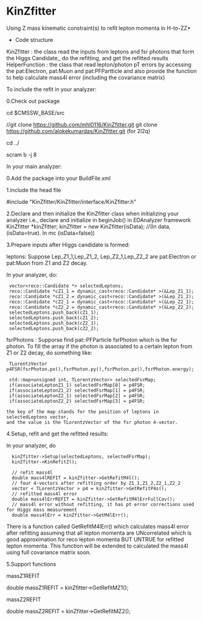 # KinZfitter
Using Z mass kinematic constraint(s) to refit lepton momenta in H-to-ZZ*

- Code structure

KinZfitter : the class read the inputs from leptons and fsr photons that form the Higgs Candidate,, do the refitting, and get the refitted results
HelperFunction : the class that read lepton/photon pT errors by accessing the pat:Electron, pat:Muon and pat:PFPartticle and also provide the function to help calculate mass4l error (including the covariance matrix)

To include the refit in your analyzer:

0.Check out package

  cd $CMSSW_BASE/src
  
  //git clone https://github.com/mhl0116/KinZfitter.git
  git clone https://github.com/alokekumardas/KinZfitter.git (for 2l2q)
   
  cd ../
  
  scram b -j 8 
  

In your main analyzer:

0.Add the package into your BuildFile.xml
   <use   name="KinZfitter/KinZfitter"/>

1.include the head file

  #include "KinZfitter/KinZfitter/interface/KinZfitter.h"

2.Declare and then initialize the KinZfitter class when initializing your analyzer
  i.e., declare and initialize in beginJob() in EDAnalyzer framework
    KinZfitter *kinZfitter;
    kinZfitter = new KinZfitter(isData);
    //(In data, (isData=true). In mc (isData=false))

3.Prepare inputs after Higgs candidate is formed:

  leptons: 
   Suppose Lep_Z1_1,Lep_Z1_2, Lep_Z2_1,Lep_Z2_2 are pat:Electron or pat:Muon from Z1 and Z2 decay.
   
   In your analyzer, do:

     vector<reco::Candidate *> selectedLeptons;
     reco::Candidate *cZ1_1 = dynamic_cast<reco::Candidate* >(&Lep_Z1_1);
     reco::Candidate *cZ1_2 = dynamic_cast<reco::Candidate* >(&Lep_Z1_2);
     reco::Candidate *cZ2_1 = dynamic_cast<reco::Candidate* >(&Lep_Z2_1);
     reco::Candidate *cZ2_2 = dynamic_cast<reco::Candidate* >(&Lep_Z2_2);
     selectedLeptons.push_back(cZ1_1);
     selectedLeptons.push_back(cZ1_2);
     selectedLeptons.push_back(cZ2_1);
     selectedLeptons.push_back(cZ2_2);

  fsrPhotons :
    Supporse find pat::PFParticle fsrPhoton which is the fsr photon.
    To fill the array if the photon is associated to a certain lepton from Z1 or Z2 decay, 
    do something like:

     TLorentzVector p4FSR(fsrPhoton.px(),fsrPhoton.py(),fsrPhoton.pz(),fsrPhoton.energy);

     std::map<unsigned int, TLorentzVector> selectedFsrMap;
     if(associateLeptonZ1_1) selectedFsrMap[0] = p4FSR;
     if(associateLeptonZ1_2) selectedFsrMap[1] = p4FSR;
     if(associateLeptonZ2_1) selectedFsrMap[2] = p4FSR;
     if(associateLeptonZ2_2) selectedFsrMap[3] = p4FSR;
 
    the key of the map stands for the position of leptons in selectedLeptons vector,
    and the value is the TLorentzVector of the fsr photon 4-vector.

4.Setup, refit and get the refitted results:

   In your analyzer, do

      kinZfitter->Setup(selectedLeptons, selectedFsrMap);
      kinZfitter->KinRefitZ();
      
      // refit mass4l
      double mass4lREFIT = kinZfitter->GetRefitM4l();
      // four 4-vectors after refitting order by Z1_1,Z1_2,Z2_1,Z2_2
      vector < TLorentzVector > p4 = kinZfitter->GetRefitP4s(); 
      // refitted mass4l error
      double mass4lErrREFIT = kinZfitter->GetRefitM4lErrFullCov();
      // mass4l error without refitting, it has pt error corrections used for Higgs mass measurement
      double mass4lErr = kinZfitter->GetM4lErr();


  There is a function called GetRefitM4lErr() which calculates mass4l error after refitting 
  assuming that all lepton momenta are UNcorrelated 
  which is good approximation for reco lepton momenta BUT UNTRUE for refitted lepton momenta.
  This function will be extended to calculated the mass4l using full covariance matrix soon.

5.Support functions

  massZ1REFIT
  
  double massZ1REFIT = kinZfitter->GetRefitMZ1();
  
  massZ2REFIT

  double massZ2REFIT = kinZfitter->GetRefitMZ2();
